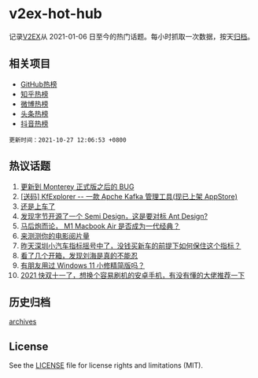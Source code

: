 # v2ex-hot-hub

 记录[V2EX](https://www.v2ex.com/)从 2021-01-06 日至今的热门话题。每小时抓取一次数据，按天[归档](archives)。
 
 ## 相关项目

- [GitHub热榜](https://github.com/snaildev/github-hot-hub)
- [知乎热榜](https://github.com/snaildev/zhihu-hot-hub)
- [微博热榜](https://github.com/snaildev/weibo-hot-hub)
- [头条热榜](https://github.com/snaildev/toutiao-hot-hub)
- [抖音热榜](https://github.com/snaildev/douyin-hot-hub)


 `更新时间：2021-10-27 12:06:53 +0800`

## 热议话题

1. [更新到 Monterey 正式版之后的 BUG](https://www.v2ex.com/t/810622)
1. [[送码] KfExplorer -- 一款 Apche Kafka 管理工具(现已上架 AppStore)](https://www.v2ex.com/t/810855)
1. [还是上车了](https://www.v2ex.com/t/810631)
1. [发现字节开源了一个 Semi Design，这是要对标 Ant Design?](https://www.v2ex.com/t/810618)
1. [马后炮而论， M1 Macbook Air 是否成为一代经典？](https://www.v2ex.com/t/810802)
1. [来测测你的电影阅片量](https://www.v2ex.com/t/810849)
1. [昨天深圳小汽车指标摇号中了，没钱买新车的前提下如何保住这个指标？](https://www.v2ex.com/t/810851)
1. [看了几个开箱，发现刘海是真的不能忍](https://www.v2ex.com/t/810609)
1. [有朋友用过 Windows 11 小修精简版吗？](https://www.v2ex.com/t/810728)
1. [2021 快双十一了，想换个容易刷机的安卓手机，有没有懂的大佬推荐一下](https://www.v2ex.com/t/810644)

## 历史归档

[archives](archives)

## License

See the [LICENSE](LICENSE) file for license rights and limitations (MIT).
